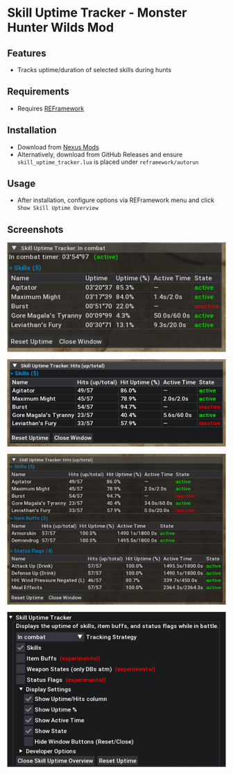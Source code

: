 # Skill Uptime Tracker - Monster Hunter Wilds Mod

## Features

- Tracks uptime/duration of selected skills during hunts

## Requirements

- Requires [REFramework](https://www.nexusmods.com/monsterhunterwilds/mods/93)

## Installation

- Download from [Nexus Mods](https://www.nexusmods.com/monsterhunterwilds/mods/3249)
- Alternatively, download from GitHub Releases and ensure `skill_uptime_tracker.lua` is placed under `reframework/autorun`

## Usage

- After installation, configure options via REFramework menu and click `Show Skill Uptime Overview`

## Screenshots

![screenshot1](./assets/screenshot1.png)

![screenshot2](./assets/screenshot2.png)

![screenshot3](./assets/screenshot3.png)

![screenshot4](./assets/screenshot4.png)
